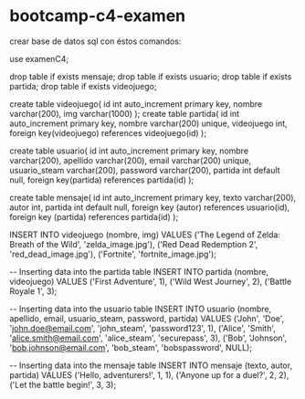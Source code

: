 # bootcamp-c4-examen

crear base de datos sql con éstos comandos:

use examenC4;

drop table if exists mensaje;
drop table if exists usuario;
drop table if exists partida;
drop table if exists videojuego;



create table videojuego(
	id int auto_increment primary key,
    nombre varchar(200),
    img varchar(1000)
);
create table partida(
	id int auto_increment primary key,
    nombre varchar(200) unique,
    videojuego int,
    foreign key(videojuego) references videojuego(id)
);

create table usuario(
	id int auto_increment primary key,
    nombre varchar(200),
    apellido varchar(200),
    email varchar(200) unique,
    usuario_steam varchar(200),
    password varchar(200),
    partida int default null,
    foreign key(partida) references partida(id)
);

create table mensaje(
	id int auto_increment primary key,
	texto varchar(200),
    autor int,
    partida int default null,
    foreign key (autor) references usuario(id),
    foreign key (partida) references partida(id)
);

INSERT INTO videojuego (nombre, img) VALUES
('The Legend of Zelda: Breath of the Wild', 'zelda_image.jpg'),
('Red Dead Redemption 2', 'red_dead_image.jpg'),
('Fortnite', 'fortnite_image.jpg');

-- Inserting data into the partida table
INSERT INTO partida (nombre, videojuego) VALUES
('First Adventure', 1),
('Wild West Journey', 2),
('Battle Royale 1', 3);

-- Inserting data into the usuario table
INSERT INTO usuario (nombre, apellido, email, usuario_steam, password, partida) VALUES
('John', 'Doe', 'john.doe@email.com', 'john_steam', 'password123', 1),
('Alice', 'Smith', 'alice.smith@email.com', 'alice_steam', 'securepass', 3),
('Bob', 'Johnson', 'bob.johnson@email.com', 'bob_steam', 'bobspassword', NULL);

-- Inserting data into the mensaje table
INSERT INTO mensaje (texto, autor, partida) VALUES
('Hello, adventurers!', 1, 1),
('Anyone up for a duel?', 2, 2),
('Let the battle begin!', 3, 3);

